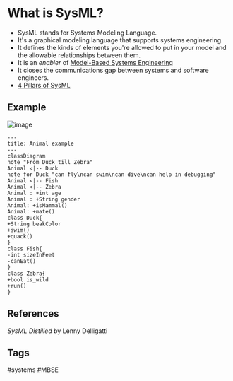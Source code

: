 # What is SysML? 

* SysML stands for Systems Modeling Language.  
* It's a graphical modeling language that supports systems engineering.  
* It defines the kinds of elements you're allowed to put in your model and the allowable relationships between them.  
* It is an *enabler* of [Model-Based Systems Engineering](../202110052023)
* It closes the communications gap between systems and software engineers.  
* [4 Pillars of SysML](../202310270518)

## Example
![image](https://www.eliotkhachi.dev/resources/zettel-images/Sun_Dec_10_11:47:55_AM_PST_2023.png)

```mermaid
---
title: Animal example
---
classDiagram
note "From Duck till Zebra"
Animal <|-- Duck
note for Duck "can fly\ncan swim\ncan dive\ncan help in debugging"
Animal <|-- Fish
Animal <|-- Zebra
Animal : +int age
Animal : +String gender
Animal: +isMammal()
Animal: +mate()
class Duck{
+String beakColor
+swim()
+quack()
}
class Fish{
-int sizeInFeet
-canEat()
}
class Zebra{
+bool is_wild
+run()
}
```

## References
*SysML Distilled* by Lenny Delligatti

## Tags
#systems #MBSE

